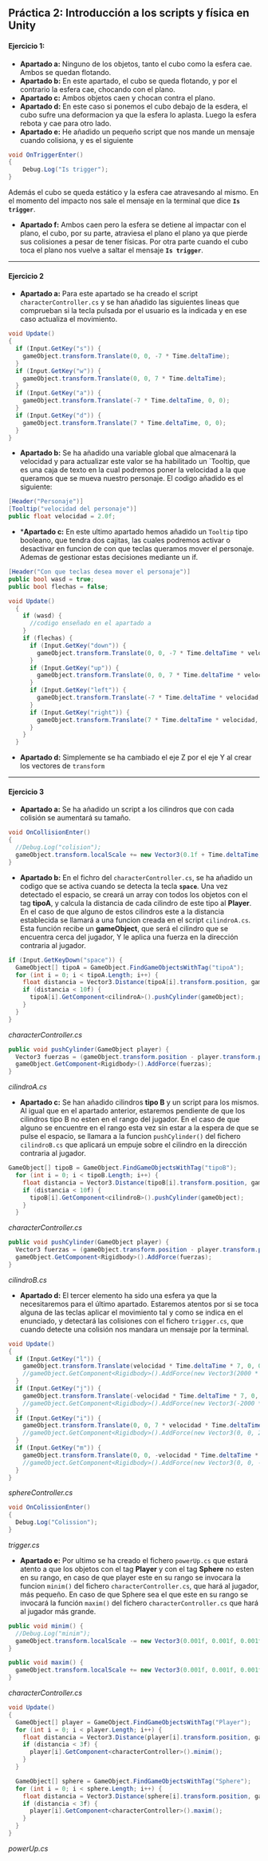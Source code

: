 ## Práctica 2: Introducción a los scripts y física en Unity

#### Ejercicio 1:

- **Apartado a:** Ninguno de los objetos, tanto el cubo como la esfera cae. Ambos se quedan flotando.
- **Apartado b:** En este apartado, el cubo se queda flotando, y por el contrario la esfera cae, chocando con el plano.
- **Apartado c:** Ambos objetos caen y chocan contra el plano.
- **Apartado d:** En este caso si ponemos el cubo debajo de la esdera, el cubo sufre una deformacion ya que la esfera lo aplasta. Luego la esfera rebota y cae para otro lado.
- **Apartado e:** He añadido un pequeño script que nos mande un mensaje cuando colisiona, y es el siguiente
```c#
void OnTriggerEnter() 
{
    Debug.Log("Is trigger");
}
```
    
Además el cubo se queda estático y la esfera cae atravesando al mismo. En el momento del impacto nos sale el mensaje en la terminal que dice **`Is trigger`**.
- **Apartado f:** Ambos caen pero la esfera se detiene al impactar con el plano, el cubo, por su parte, atraviesa el plano el plano ya que pierde sus colisiones a pesar de tener físicas. Por otra parte cuando el cubo toca el plano nos vuelve a saltar el mensaje **`Is trigger`**.

---

#### Ejercicio 2

 - **Apartado a:** Para este apartado se ha creado el script `characterController.cs` y se han añadido las siguientes lineas que comprueban si la tecla pulsada por el usuario es la indicada y en ese caso actualiza el movimiento.

```c#
void Update()
{
  if (Input.GetKey("s")) {
    gameObject.transform.Translate(0, 0, -7 * Time.deltaTime);
  }
  if (Input.GetKey("w")) {
    gameObject.transform.Translate(0, 0, 7 * Time.deltaTime);
  }
  if (Input.GetKey("a")) {
    gameObject.transform.Translate(-7 * Time.deltaTime, 0, 0);
  }
  if (Input.GetKey("d")) {
    gameObject.transform.Translate(7 * Time.deltaTime, 0, 0);
  }
}
```

- **Apartado b:** Se ha añadido una variable global que almacenará la velocidad y para actualizar este valor se ha habilitado un `Tooltip, que es una caja de texto en la cual podremos poner la velocidad a la que queramos que se mueva nuestro  personaje. El codigo añadido es el siguiente:

```c#
[Header("Personaje")]
[Tooltip("velocidad del personaje")]
public float velocidad = 2.0f;
```

- ***Apartado c:** En este ultimo apartado hemos añadido un `Tooltip` tipo booleano, que tendra dos cajitas, las cuales podremos activar o desactivar en funcion de con que teclas queramos mover el personaje. Ademas de gestionar estas decisiones mediante un if. 

```c#
[Header("Con que teclas desea mover el personaje")]
public bool wasd = true;
public bool flechas = false;

void Update()
  {
    if (wasd) {
      //codigo enseñado en el apartado a
    }
    if (flechas) {
      if (Input.GetKey("down")) {
        gameObject.transform.Translate(0, 0, -7 * Time.deltaTime * velocidad);
      }
      if (Input.GetKey("up")) {
        gameObject.transform.Translate(0, 0, 7 * Time.deltaTime * velocidad);
      }
      if (Input.GetKey("left")) {
        gameObject.transform.Translate(-7 * Time.deltaTime * velocidad, 0, 0);
      }
      if (Input.GetKey("right")) {
        gameObject.transform.Translate(7 * Time.deltaTime * velocidad, 0, 0);
      }
    }
  }
```

- **Apartado d:** Simplemente se ha cambiado el eje Z por el eje Y al crear los vectores de `transform`

---

#### Ejercicio 3

- **Apartado a:** Se ha añadido un script a los cilindros que con cada colisión se aumentará su tamaño.

```c#
void OnCollisionEnter() 
{
  //Debug.Log("colision");
  gameObject.transform.localScale += new Vector3(0.1f + Time.deltaTime, 0.1f + Time.deltaTime, 0.1f + Time.deltaTime);
}
```
- **Apartado b:** En el fichro del `characterController.cs`, se ha añadido un codigo que se activa cuando se detecta la tecla **`space`**. Una vez detectado el espacio, se creará un  array con todos los objetos con el tag **tipoA**, y calcula la distancia de cada cilindro de este tipo al **Player**. En el caso de que alguno de estos cilindros este a la distancia establecida se llamará a una funcion creada en el script `cilindroA.cs`. Esta función recibe un **gameObject**, que será el cilindro que se encuentra cerca del jugador, Y le aplica una fuerza en la dirección contraria al jugador.

```c#
if (Input.GetKeyDown("space")) {
  GameObject[] tipoA = GameObject.FindGameObjectsWithTag("tipoA");
  for (int i = 0; i < tipoA.Length; i++) {
    float distancia = Vector3.Distance(tipoA[i].transform.position, gameObject.transform.position);
    if (distancia < 10f) {
      tipoA[i].GetComponent<cilindroA>().pushCylinder(gameObject);
    }
  }
}
```
*characterController.cs*

```c#
public void pushCylinder(GameObject player) {
  Vector3 fuerzas = (gameObject.transform.position - player.transform.position) * 100;
  gameObject.GetComponent<Rigidbody>().AddForce(fuerzas);
}
```
*cilindroA.cs*

- **Apartado c:** Se han añadido cilindros **tipo B** y un script para los mismos. Al igual que en el apartado anterior, estaremos pendiente de  que los cilindros tipo B no esten en el rango del jugador. En el caso de que alguno se encuentre en el rango esta vez sin estar a la espera de que se pulse el espacio, se llamara a la funcion `pushCylinder()` del fichero `cilindroB.cs` que aplicará un empuje sobre el cilindro en la dirección contraria al jugador.
```c#
GameObject[] tipoB = GameObject.FindGameObjectsWithTag("tipoB");
  for (int i = 0; i < tipoB.Length; i++) {
    float distancia = Vector3.Distance(tipoB[i].transform.position, gameObject.transform.position);
    if (distancia < 10f) {
      tipoB[i].GetComponent<cilindroB>().pushCylinder(gameObject);
    }
  }
```
*characterController.cs*

```c#
public void pushCylinder(GameObject player) {
  Vector3 fuerzas = (gameObject.transform.position - player.transform.position) * 100;
  gameObject.GetComponent<Rigidbody>().AddForce(fuerzas);
}
```
*cilindroB.cs*

- **Apartado d:** El tercer elemento ha sido una  esfera ya que la necesitaremos para el último apartado. Estaremos atentos por si se toca alguna de las teclas aplicar el movimiento tal y como se indica en el enunciado, y detectará las colisiones con el fichero `trigger.cs`, que cuando detecte una colisión nos mandara un mensaje por la terminal.
```c#
void Update()
{
  if (Input.GetKey("l")) {
    gameObject.transform.Translate(velocidad * Time.deltaTime * 7, 0, 0);
    //gameObject.GetComponent<Rigidbody>().AddForce(new Vector3(2000 * Time.deltaTime, 0, 0));
  }
  if (Input.GetKey("j")) {
    gameObject.transform.Translate(-velocidad * Time.deltaTime * 7, 0, 0);
    //gameObject.GetComponent<Rigidbody>().AddForce(new Vector3(-2000 * Time.deltaTime, 0, 0));
  }
  if (Input.GetKey("i")) {
    gameObject.transform.Translate(0, 0, 7 * velocidad * Time.deltaTime);
    //gameObject.GetComponent<Rigidbody>().AddForce(new Vector3(0, 0, 2000 * Time.deltaTime));
  }
  if (Input.GetKey("m")) {
    gameObject.transform.Translate(0, 0, -velocidad * Time.deltaTime * 7);
    //gameObject.GetComponent<Rigidbody>().AddForce(new Vector3(0, 0, -2000 * Time.deltaTime));
  }
}
```
*sphereController.cs*

```c#
void OnColissionEnter() 
{
  Debug.Log("Colission");
}
```
*trigger.cs*

- **Apartado e:** Por ultimo se ha creado el fichero `powerUp.cs` que estará atento a que los objetos con el tag **Player** y con el tag **Sphere** no esten en su rango, en caso de que player este en su rango se invocara la funcion `minim()` del fichero `characterController.cs`,  que hará al jugador, más pequeño. En caso de que Sphere sea el que este en su rango se invocará la función `maxim()` del fichero `characterController.cs` que hará al jugador más grande.

```c#
public void minim() {
  //Debug.Log("minim");
  gameObject.transform.localScale -= new Vector3(0.001f, 0.001f, 0.001f);
}

public void maxim() {
  gameObject.transform.localScale += new Vector3(0.001f, 0.001f, 0.001f);
}
```
*characterController.cs*

```c#
void Update()
{
  GameObject[] player = GameObject.FindGameObjectsWithTag("Player");
  for (int i = 0; i < player.Length; i++) {
    float distancia = Vector3.Distance(player[i].transform.position, gameObject.transform.position);
    if (distancia < 3f) {
      player[i].GetComponent<characterController>().minim();
    } 
  }

  GameObject[] sphere = GameObject.FindGameObjectsWithTag("Sphere");
  for (int i = 0; i < sphere.Length; i++) {
    float distancia = Vector3.Distance(sphere[i].transform.position, gameObject.transform.position);
    if (distancia < 3f) {
      player[i].GetComponent<characterController>().maxim();
    } 
  }
}
```
*powerUp.cs*
